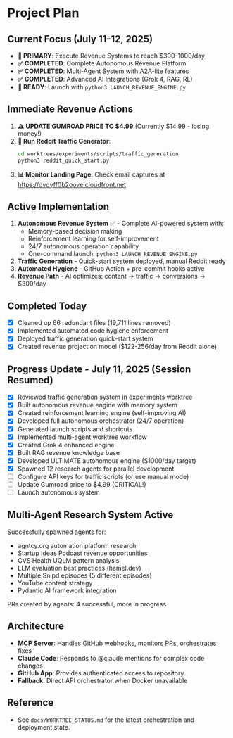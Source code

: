 # Project Plan

## Current Focus (July 11-12, 2025)
- **🚀 PRIMARY**: Execute Revenue Systems to reach $300-1000/day
- **✅ COMPLETED**: Complete Autonomous Revenue Platform
- **✅ COMPLETED**: Multi-Agent System with A2A-lite features
- **✅ COMPLETED**: Advanced AI Integrations (Grok 4, RAG, RL)
- **🎯 READY**: Launch with `python3 LAUNCH_REVENUE_ENGINE.py`

## Immediate Revenue Actions
1. **⚠️ UPDATE GUMROAD PRICE TO $4.99** (Currently $14.99 - losing money!)
2. **📝 Run Reddit Traffic Generator**:
   ```bash
   cd worktrees/experiments/scripts/traffic_generation
   python3 reddit_quick_start.py
   ```
3. **📊 Monitor Landing Page**: Check email captures at https://dvdyff0b2oove.cloudfront.net

## Active Implementation
1. **Autonomous Revenue System** ✅ - Complete AI-powered system with:
   - Memory-based decision making
   - Reinforcement learning for self-improvement
   - 24/7 autonomous operation capability
   - One-command launch: `python3 LAUNCH_REVENUE_ENGINE.py`
2. **Traffic Generation** - Quick-start system deployed, manual Reddit ready
3. **Automated Hygiene** - GitHub Action + pre-commit hooks active
4. **Revenue Path** - AI optimizes: content → traffic → conversions → $300/day

## Completed Today
- [x] Cleaned up 66 redundant files (19,711 lines removed)
- [x] Implemented automated code hygiene enforcement
- [x] Deployed traffic generation quick-start system
- [x] Created revenue projection model ($122-256/day from Reddit alone)

## Progress Update - July 11, 2025 (Session Resumed)
- [x] Reviewed traffic generation system in experiments worktree
- [x] Built autonomous revenue engine with memory system
- [x] Created reinforcement learning engine (self-improving AI)
- [x] Developed full autonomous orchestrator (24/7 operation)
- [x] Generated launch scripts and shortcuts
- [x] Implemented multi-agent worktree workflow
- [x] Created Grok 4 enhanced engine
- [x] Built RAG revenue knowledge base
- [x] Developed ULTIMATE autonomous engine ($1000/day target)
- [x] Spawned 12 research agents for parallel development
- [ ] Configure API keys for traffic scripts (or use manual mode)
- [ ] Update Gumroad price to $4.99 (CRITICAL!)
- [ ] Launch autonomous system

## Multi-Agent Research System Active
Successfully spawned agents for:
- agntcy.org automation platform research
- Startup Ideas Podcast revenue opportunities
- CVS Health UQLM pattern analysis
- LLM evaluation best practices (hamel.dev)
- Multiple Snipd episodes (5 different episodes)
- YouTube content strategy
- Pydantic AI framework integration

PRs created by agents: 4 successful, more in progress

## Architecture
- **MCP Server**: Handles GitHub webhooks, monitors PRs, orchestrates fixes
- **Claude Code**: Responds to @claude mentions for complex code changes
- **GitHub App**: Provides authenticated access to repository
- **Fallback**: Direct API orchestrator when Docker unavailable

## Reference
- See `docs/WORKTREE_STATUS.md` for the latest orchestration and deployment state. 